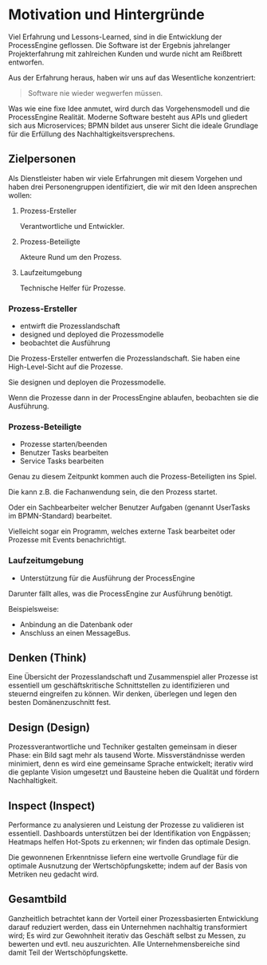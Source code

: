 # Motivation und Hintergründe

Viel Erfahrung und Lessons-Learned, sind in die Entwicklung der ProcessEngine
geflossen. Die Software ist der Ergebnis jahrelanger Projekterfahrung mit
zahlreichen Kunden und wurde nicht am Reißbrett entworfen.

Aus der Erfahrung heraus, haben wir uns auf das Wesentliche konzentriert:

> Software nie wieder wegwerfen müssen.

Was wie eine fixe Idee anmutet, wird durch das Vorgehensmodell und die
ProcessEngine Realität. Moderne Software besteht aus APIs und gliedert sich aus
Microservices; BPMN bildet aus unserer Sicht die ideale Grundlage für die
Erfüllung des Nachhaltigkeitsversprechens.

## Zielpersonen

Als Dienstleister haben wir viele Erfahrungen mit diesem Vorgehen und haben
drei Personengruppen identifiziert, die wir mit den Ideen ansprechen wollen:

1. Prozess-Ersteller

   Verantwortliche und Entwickler.

1. Prozess-Beteiligte

   Akteure Rund um den Prozess.

1. Laufzeitumgebung

   Technische Helfer für Prozesse.

### Prozess-Ersteller

* entwirft die Prozesslandschaft
* designed und deployed die Prozessmodelle
* beobachtet die Ausführung

Die Prozess-Ersteller entwerfen die Prozesslandschaft.
Sie haben eine High-Level-Sicht auf die Prozesse.

Sie designen und deployen die Prozessmodelle.

Wenn die Prozesse dann in der ProcessEngine ablaufen, beobachten sie die
Ausführung.

### Prozess-Beteiligte

* Prozesse starten/beenden
* Benutzer Tasks bearbeiten
* Service Tasks bearbeiten

Genau zu diesem Zeitpunkt kommen auch die Prozess-Beteiligten ins Spiel.

Die kann z.B. die Fachanwendung sein, die den Prozess startet.

Oder ein Sachbearbeiter welcher Benutzer Aufgaben (genannt UserTasks im
BPMN-Standard) bearbeitet.

Vielleicht sogar ein Programm, welches externe Task bearbeitet oder Prozesse
mit Events benachrichtigt.

### Laufzeitumgebung

* Unterstützung für die Ausführung der ProcessEngine

Darunter fällt alles, was die ProcessEngine zur Ausführung benötigt.

Beispielsweise:

* Anbindung an die Datenbank oder
* Anschluss an einen MessageBus.
## Denken (Think)

Eine Übersicht der Prozesslandschaft und Zusammenspiel aller Prozesse ist
essentiell um geschäftskritische Schnittstellen zu identifizieren und steuernd
eingreifen zu können. Wir denken, überlegen und legen den besten
Domänenzuschnitt fest.

## Design (Design)

Prozessverantwortliche und Techniker gestalten gemeinsam in dieser Phase: ein
Bild sagt mehr als tausend Worte. Missverständnisse werden minimiert, denn es
wird eine gemeinsame Sprache entwickelt; iterativ wird die geplante Vision
umgesetzt und Bausteine heben die Qualität und fördern Nachhaltigkeit.

## Inspect (Inspect)

Performance zu analysieren und Leistung der Prozesse zu validieren ist
essentiell. Dashboards unterstützen bei der Identifikation von Engpässen;
Heatmaps helfen Hot-Spots zu erkennen; wir finden das optimale Design.

Die gewonnenen Erkenntnisse liefern eine wertvolle Grundlage für die optimale
Ausnutzung der Wertschöpfungskette; indem auf der Basis von Metriken neu
gedacht wird.

## Gesamtbild

Ganzheitlich betrachtet kann der Vorteil einer Prozessbasierten
Entwicklung darauf reduziert werden, dass ein Unternehmen nachhaltig
transformiert wird; Es wird zur Gewohnheit iterativ das Geschäft selbst zu
Messen, zu bewerten und evtl. neu auszurichten. Alle Unternehmensbereiche sind
damit Teil der Wertschöpfungskette.
